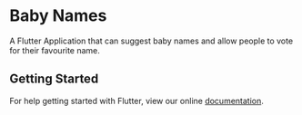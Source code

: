 # Baby Names

A Flutter Application that can suggest baby names and allow people to vote for their favourite name.

## Getting Started

For help getting started with Flutter, view our online
[documentation](https://flutter.io/).
